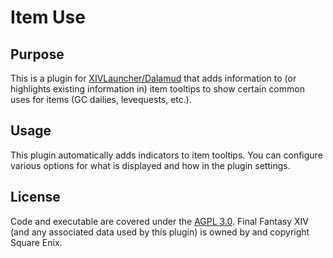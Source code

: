 # Item Use

## Purpose

This is a plugin for [XIVLauncher/Dalamud](https://github.com/goatcorp/FFXIVQuickLauncher) that adds information to (or highlights existing information in) item tooltips to show certain common uses for items (GC dailies, levequests, etc.).

## Usage
This plugin automatically adds indicators to item tooltips.  You can configure various options for what is displayed and how in the plugin settings.

## License
Code and executable are covered under the [AGPL 3.0](../LICENSE).  Final Fantasy XIV (and any associated data used by this plugin) is owned by and copyright Square Enix.
